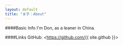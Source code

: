 ```yaml
---
layout: default
title: "关于：About"
---
```

####Basic Info
I'm Don, as a leaner in China.  

####Links
GitHub: <https://github.com/{{ site.github }}>  
